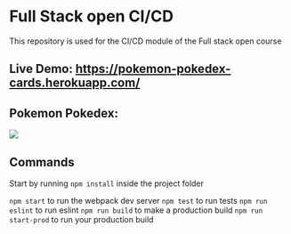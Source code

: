 # Full Stack open CI/CD

This repository is used for the CI/CD module of the Full stack open course

## Live Demo: https://pokemon-pokedex-cards.herokuapp.com/

## Pokemon Pokedex:

![](./pokedex-quality-50.gif)

## Commands

Start by running `npm install` inside the project folder

`npm start` to run the webpack dev server
`npm test` to run tests
`npm run eslint` to run eslint
`npm run build` to make a production build
`npm run start-prod` to run your production build
